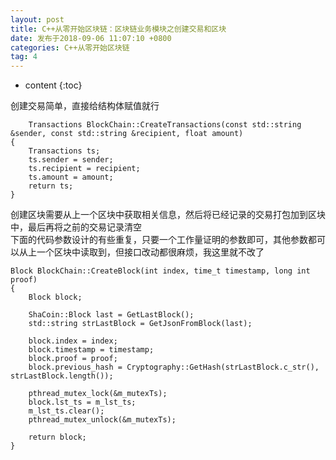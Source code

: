 ```yaml
---
layout: post
title: C++从零开始区块链：区块链业务模块之创建交易和区块
date: 发布于2018-09-06 11:07:10 +0800
categories: C++从零开始区块链
tag: 4
---
```


* content
{:toc}

创建交易简单，直接给结构体赋值就行

<!-- more -->

    
    
        Transactions BlockChain::CreateTransactions(const std::string &sender, const std::string &recipient, float amount)
    {
        Transactions ts;
        ts.sender = sender;
        ts.recipient = recipient;
        ts.amount = amount;
        return ts;
    }

创建区块需要从上一个区块中获取相关信息，然后将已经记录的交易打包加到区块中，最后再将之前的交易记录清空  
下面的代码参数设计的有些重复，只要一个工作量证明的参数即可，其他参数都可以从上一个区块中读取到，但接口改动都很麻烦，我这里就不改了

    
    
    Block BlockChain::CreateBlock(int index, time_t timestamp, long int proof)
    {
        Block block;
    
        ShaCoin::Block last = GetLastBlock();
        std::string strLastBlock = GetJsonFromBlock(last);
    
        block.index = index;
        block.timestamp = timestamp;
        block.proof = proof;
        block.previous_hash = Cryptography::GetHash(strLastBlock.c_str(), strLastBlock.length());
    
        pthread_mutex_lock(&m_mutexTs);
        block.lst_ts = m_lst_ts;
        m_lst_ts.clear();
        pthread_mutex_unlock(&m_mutexTs);
    
        return block;
    }

